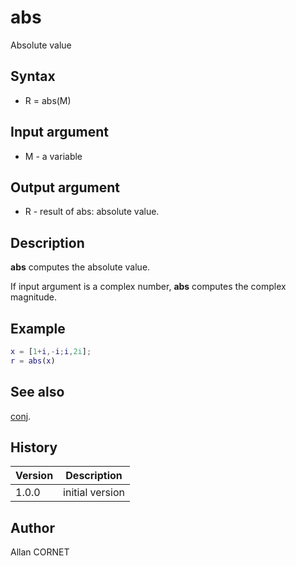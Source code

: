 # abs

Absolute value

## Syntax

- R = abs(M)

## Input argument

- M - a variable

## Output argument

- R - result of abs: absolute value.

## Description

  <p><b>abs</b> computes the absolute value.</p>
  <p>If input argument is a complex number, <b>abs</b> computes the complex magnitude.</p>

## Example

```matlab
x = [1+i,-i;i,2i];
r = abs(x)
```

## See also

[conj](conj.md).

## History

| Version | Description     |
| ------- | --------------- |
| 1.0.0   | initial version |

## Author

Allan CORNET
